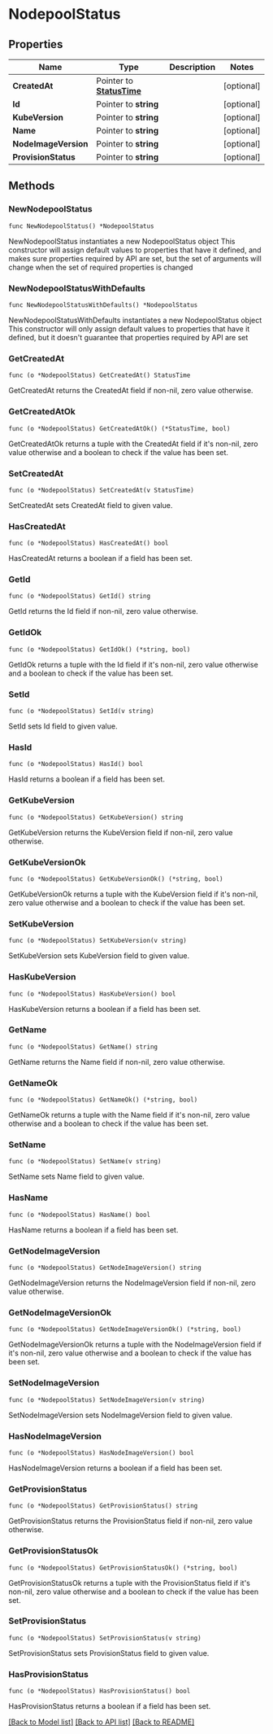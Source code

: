 # NodepoolStatus

## Properties

Name | Type | Description | Notes
------------ | ------------- | ------------- | -------------
**CreatedAt** | Pointer to [**StatusTime**](StatusTime.md) |  | [optional] 
**Id** | Pointer to **string** |  | [optional] 
**KubeVersion** | Pointer to **string** |  | [optional] 
**Name** | Pointer to **string** |  | [optional] 
**NodeImageVersion** | Pointer to **string** |  | [optional] 
**ProvisionStatus** | Pointer to **string** |  | [optional] 

## Methods

### NewNodepoolStatus

`func NewNodepoolStatus() *NodepoolStatus`

NewNodepoolStatus instantiates a new NodepoolStatus object
This constructor will assign default values to properties that have it defined,
and makes sure properties required by API are set, but the set of arguments
will change when the set of required properties is changed

### NewNodepoolStatusWithDefaults

`func NewNodepoolStatusWithDefaults() *NodepoolStatus`

NewNodepoolStatusWithDefaults instantiates a new NodepoolStatus object
This constructor will only assign default values to properties that have it defined,
but it doesn't guarantee that properties required by API are set

### GetCreatedAt

`func (o *NodepoolStatus) GetCreatedAt() StatusTime`

GetCreatedAt returns the CreatedAt field if non-nil, zero value otherwise.

### GetCreatedAtOk

`func (o *NodepoolStatus) GetCreatedAtOk() (*StatusTime, bool)`

GetCreatedAtOk returns a tuple with the CreatedAt field if it's non-nil, zero value otherwise
and a boolean to check if the value has been set.

### SetCreatedAt

`func (o *NodepoolStatus) SetCreatedAt(v StatusTime)`

SetCreatedAt sets CreatedAt field to given value.

### HasCreatedAt

`func (o *NodepoolStatus) HasCreatedAt() bool`

HasCreatedAt returns a boolean if a field has been set.

### GetId

`func (o *NodepoolStatus) GetId() string`

GetId returns the Id field if non-nil, zero value otherwise.

### GetIdOk

`func (o *NodepoolStatus) GetIdOk() (*string, bool)`

GetIdOk returns a tuple with the Id field if it's non-nil, zero value otherwise
and a boolean to check if the value has been set.

### SetId

`func (o *NodepoolStatus) SetId(v string)`

SetId sets Id field to given value.

### HasId

`func (o *NodepoolStatus) HasId() bool`

HasId returns a boolean if a field has been set.

### GetKubeVersion

`func (o *NodepoolStatus) GetKubeVersion() string`

GetKubeVersion returns the KubeVersion field if non-nil, zero value otherwise.

### GetKubeVersionOk

`func (o *NodepoolStatus) GetKubeVersionOk() (*string, bool)`

GetKubeVersionOk returns a tuple with the KubeVersion field if it's non-nil, zero value otherwise
and a boolean to check if the value has been set.

### SetKubeVersion

`func (o *NodepoolStatus) SetKubeVersion(v string)`

SetKubeVersion sets KubeVersion field to given value.

### HasKubeVersion

`func (o *NodepoolStatus) HasKubeVersion() bool`

HasKubeVersion returns a boolean if a field has been set.

### GetName

`func (o *NodepoolStatus) GetName() string`

GetName returns the Name field if non-nil, zero value otherwise.

### GetNameOk

`func (o *NodepoolStatus) GetNameOk() (*string, bool)`

GetNameOk returns a tuple with the Name field if it's non-nil, zero value otherwise
and a boolean to check if the value has been set.

### SetName

`func (o *NodepoolStatus) SetName(v string)`

SetName sets Name field to given value.

### HasName

`func (o *NodepoolStatus) HasName() bool`

HasName returns a boolean if a field has been set.

### GetNodeImageVersion

`func (o *NodepoolStatus) GetNodeImageVersion() string`

GetNodeImageVersion returns the NodeImageVersion field if non-nil, zero value otherwise.

### GetNodeImageVersionOk

`func (o *NodepoolStatus) GetNodeImageVersionOk() (*string, bool)`

GetNodeImageVersionOk returns a tuple with the NodeImageVersion field if it's non-nil, zero value otherwise
and a boolean to check if the value has been set.

### SetNodeImageVersion

`func (o *NodepoolStatus) SetNodeImageVersion(v string)`

SetNodeImageVersion sets NodeImageVersion field to given value.

### HasNodeImageVersion

`func (o *NodepoolStatus) HasNodeImageVersion() bool`

HasNodeImageVersion returns a boolean if a field has been set.

### GetProvisionStatus

`func (o *NodepoolStatus) GetProvisionStatus() string`

GetProvisionStatus returns the ProvisionStatus field if non-nil, zero value otherwise.

### GetProvisionStatusOk

`func (o *NodepoolStatus) GetProvisionStatusOk() (*string, bool)`

GetProvisionStatusOk returns a tuple with the ProvisionStatus field if it's non-nil, zero value otherwise
and a boolean to check if the value has been set.

### SetProvisionStatus

`func (o *NodepoolStatus) SetProvisionStatus(v string)`

SetProvisionStatus sets ProvisionStatus field to given value.

### HasProvisionStatus

`func (o *NodepoolStatus) HasProvisionStatus() bool`

HasProvisionStatus returns a boolean if a field has been set.


[[Back to Model list]](../README.md#documentation-for-models) [[Back to API list]](../README.md#documentation-for-api-endpoints) [[Back to README]](../README.md)


